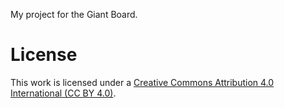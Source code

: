 My project for the Giant Board.

# License
This work is licensed under a [Creative Commons Attribution 4.0 International (CC BY 4.0)](https://creativecommons.org/licenses/by/4.0/).